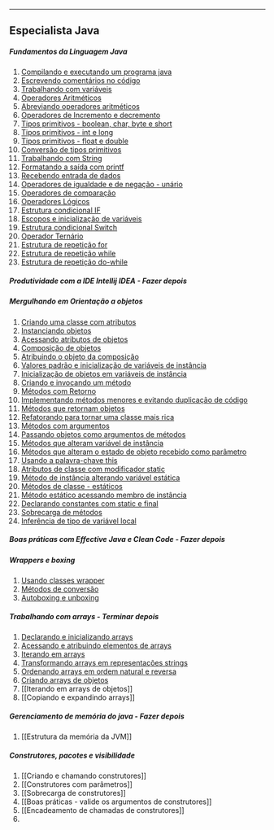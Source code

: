 ___

## Especialista Java
##### Fundamentos da Linguagem Java
1. [Compilando e executando um programa java](../Java/Compilando%20e%20executando%20um%20programa%20java.md)
2. [Escrevendo comentários no código](../Java/Escrevendo%20comentários%20no%20código.md)
3. [Trabalhando com variáveis](../Java/Trabalhando%20com%20variáveis.md)
4. [Operadores Aritméticos](../Java/Operadores%20Aritméticos.md)
5. [Abreviando operadores aritméticos](../Java/Abreviando%20operadores%20aritméticos.md)
6. [Operadores de Incremento e decremento](../Java/Operadores%20de%20Incremento%20e%20decremento.md)
7. [Tipos primitivos - boolean, char, byte e short](../Java/Tipos%20primitivos%20-%20boolean,%20char,%20byte%20e%20short.md)
8. [Tipos primitivos - int e long](../Java/Tipos%20primitivos%20-%20float%20e%20double.md)
9. [Tipos primitivos - float e double](../Java/Tipos%20primitivos%20-%20float%20e%20double.md)
10. [Conversão de tipos primitivos](../Java/Conversão%20de%20tipos%20primitivos.md)
11. [Trabalhando com String](../Java/Trabalhando%20com%20String.md)
12. [Formatando a saída com printf](../Java/Formatando%20a%20saída%20com%20printf.md)
13. [Recebendo entrada de dados](../Java/Recebendo%20entrada%20de%20dados.md)
14. [Operadores de igualdade e de negação - unário](../Java/Operadores%20de%20igualdade%20e%20de%20negação%20-%20unário.md)
15. [Operadores de comparação](../Java/Operadores%20de%20comparação.md)
16. [Operadores Lógicos](../Java/Operadores%20Lógicos.md)
17. [Estrutura condicional IF](../Java/Estrutura%20condicional%20IF.md)
18. [Escopos e inicialização de variáveis](../Java/Escopos%20e%20inicialização%20de%20variáveis.md)
19. [Estrutura condicional Switch](../Java/Estrutura%20condicional%20Switch.md)
20. [Operador Ternário](../Java/Operador%20Ternário.md)
21. [Estrutura de repetição for](../Java/Estrutura%20de%20repetição%20for.md)
22. [Estrutura de repetição while](../Java/Estrutura%20de%20repetição%20while.md)
23. [Estrutura de repetição do-while](../Java/Estrutura%20de%20repetição%20do-while.md)

##### Produtividade com a IDE Intellij IDEA - Fazer depois



##### Mergulhando em Orientação a objetos
1. [Criando uma classe com atributos](../Java/Criando%20uma%20classe%20com%20atributos.md)
2. [Instanciando objetos](../Java/Instanciando%20objetos.md)
3. [Acessando atributos de objetos](../Java/Acessando%20atributos%20de%20objetos.md)
4. [Composição de objetos](../Java/Composição%20de%20objetos.md)
5. [Atribuindo o objeto da composição](../Java/Atribuindo%20o%20objeto%20da%20composição.md)
6. [Valores padrão e inicialização de variáveis de instância](../Java/Valores%20padrão%20e%20inicialização%20de%20variáveis%20de%20instância.md)
7. [Inicialização de objetos em variáveis de instância](../Java/Inicialização%20de%20objetos%20em%20variáveis%20de%20instância.md)
8. [Criando e invocando um método](../Java/Criando%20e%20invocando%20um%20método.md)
9. [Métodos com Retorno](../Java/Métodos%20com%20Retorno.md)
10. [Implementando métodos menores e evitando duplicação de código](../Java/Implementando%20métodos%20menores%20e%20evitando%20duplicação%20de%20código.md)
11. [Métodos que retornam objetos](../Java/Métodos%20que%20retornam%20objetos.md)
12. [Refatorando para tornar uma classe mais rica](../Java/Refatorando%20para%20tornar%20uma%20classe%20mais%20rica.md)
13. [Métodos com argumentos](../Java/Métodos%20com%20argumentos.md)
14. [Passando objetos como argumentos de métodos](../Java/Passando%20objetos%20como%20argumentos%20de%20métodos.md)
15. [Métodos que alteram variável de instância](../Java/Métodos%20que%20alteram%20variável%20de%20instância.md)
16. [Métodos que alteram o estado de objeto recebido como parâmetro](../Java/Métodos%20que%20alteram%20o%20estado%20de%20objeto%20recebido%20como%20parâmetro.md)
17. [Usando a palavra-chave this](../Java/Usando%20a%20palavra-chave%20this.md)
18. [Atributos de classe com modificador static](../Java/Atributos%20de%20classe%20com%20modificador%20static.md)
19. [Método de instância alterando variável estática](../Java/Método%20de%20instância%20alterando%20variável%20estática.md)
20. [Métodos de classe - estáticos](../Java/Métodos%20de%20classe%20-%20estáticos.md)
21. [Método estático acessando membro de instância](../Java/Método%20estático%20acessando%20membro%20de%20instância.md)
22. [Declarando constantes com static e final](../Java/Declarando%20constantes%20com%20static%20e%20final.md)
23. [Sobrecarga de métodos](../Java/Sobrecarga%20de%20métodos.md)
24. [Inferência de tipo de variável local](../Java/Inferência%20de%20tipo%20de%20variável%20local.md)

##### Boas práticas com Effective Java e Clean Code - Fazer depois


##### Wrappers e boxing
1. [Usando classes wrapper](../Java/Usando%20classes%20wrapper.md)
2. [Métodos de conversão](../Java/Métodos%20de%20conversão.md)
3. [Autoboxing e unboxing](../Java/Autoboxing%20e%20unboxing.md)


##### Trabalhando com arrays - Terminar depois
1. [Declarando e inicializando arrays](../Java/Declarando%20e%20inicializando%20arrays.md)
2. [Acessando e atribuindo elementos de arrays](../Java/Acessando%20e%20atribuindo%20elementos%20de%20arrays.md)
3. [Iterando em arrays](../Java/Iterando%20em%20arrays.md)
4. [Transformando arrays em representações strings](../Java/Transformando%20arrays%20em%20representações%20strings.md)
5. [Ordenando arrays em ordem natural e reversa](../Java/Ordenando%20arrays%20em%20ordem%20natural%20e%20reversa.md)
6. [Criando arrays de objetos](../Java/Criando%20arrays%20de%20objetos.md)
7. [[Iterando em arrays de objetos]]
8. [[Copiando e expandindo arrays]]

##### Gerenciamento de memória do java - Fazer depois
1. [[Estrutura da memória da JVM]]

##### Construtores, pacotes e visibilidade
1. [[Criando e chamando construtores]]
2. [[Construtores com parâmetros]]
3. [[Sobrecarga de construtores]]
4. [[Boas práticas - valide os argumentos de construtores]]
5. [[Encadeamento de chamadas de construtores]]
6. 